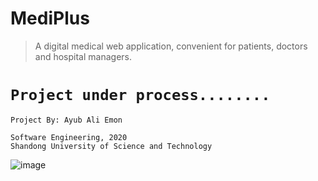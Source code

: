 # MediPlus

> A digital medical web application, convenient for patients, doctors and hospital managers.


# `Project under process........`



```
Project By: Ayub Ali Emon

Software Engineering, 2020
Shandong University of Science and Technology
```

![image](https://github.com/alfa-echo-niner-ait/mediplus/assets/78315132/f28d2a7a-4524-4eaa-8149-fa630600fc3a)
